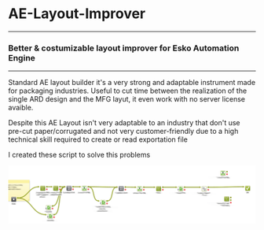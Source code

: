 # AE-Layout-Improver

---

### Better &amp; costumizable layout improver for Esko Automation Engine

---


Standard AE layout builder it's a very strong and adaptable instrument made for packaging industries. Useful to cut time between the realization of the single ARD design and the MFG layut, it even work with no server license avaible. 

Despite this AE Layout isn't very adaptable to an industry that don't use pre-cut paper/corrugated and not very customer-friendly due to a high technical skill required to create or read exportation file

I created these script to solve this problems

![alt text](AE-Layout-Improver/flux_example-01.png "AE flow example")
